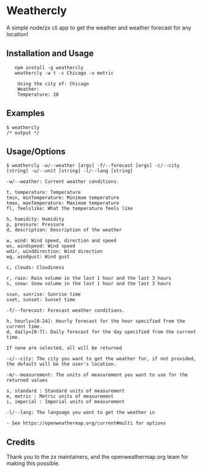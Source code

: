 # Weathercly 

A simple node/zx cli app to get the weather and weather forecast for any location!

## Installation and Usage
```
   npm install -g weathercly
   weathercly -w t -c Chicago -u metric

    Using the city of: Chicago
    Weather:
    Temperature: 28
```
## Examples
```
$ weathercly
/* output */
```

## Usage/Options
```
$ weathercly -w/--weather [args] -f/--forecast [args] -c/--city [string] -u/--unit [string] -l/--lang [string]

-w/--weather: Current weather conditions.

t, temperature: Temperature
tmin, minTemperature: Minimum temperature
tmax, maxTemperature: Maximum temperature
fl, feelslike: What the temperature feels like

h, humidity: Humidity
p, pressure: Pressure
d, description: Description of the weather

w, wind: Wind speed, direction and speed
ws, windspeed: Wind speed
wdir, winddirection: Wind direction
wg, windgust: Wind gust

c, clouds: Cloudiness

r, rain: Rain volume in the last 1 hour and the last 3 hours
s, snow: Snow volume in the last 1 hour and the last 3 hours

ssun, sunrise: Sunrise time
sset, sunset: Sunset time

-f/--forecast: Forecast weather conditions.

h, hourly=[0-24]: Hourly forecast for the hour specified from the current time.
d, daily=[0-7]: Daily forecast for the day specified from the current time.

If none are selected, all will be returned

-c/--city: The city you want to get the weather for, if not provided, the default will be the user's location.

-m/--measurement: The units of measurement you want to use for the returned values

s, standard : Standard units of measurement
m, metric : Metric units of measurement
i, imperial : Imperial units of measurement

-l/--lang: The language you want to get the weather in

- See https://openweathermap.org/current#multi for options 

```

## Credits
Thank you to the zx maintainers, and the openweathermap.org team for making this possible.